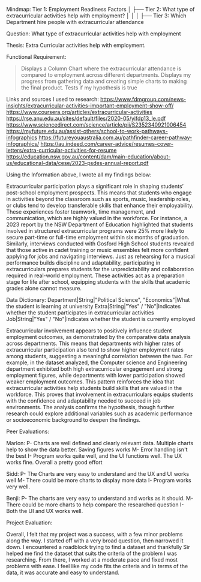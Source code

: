 
Mindmap:
Tier 1: Employment Readiness Factors
│
├── Tier 2: What type of extracurricular activities help with employment?
│   │
│   ├── Tier 3: Which Department hire people with extracurricular attendance

Question:
What type of extracurricular activities help with employment

Thesis: 
Extra Curricular activities help with employment.

Functional Requirement:
>Displays a Column Chart where the extracurricular attendance is compared to employment across different departments.
>Displays my progress from gathering data and creating simple charts to making the final product.
>Tests if my hypothesis is true

Links and sources I used to research:
https://www.fdmgroup.com/news-insights/extracurricular-activities-important-employment-show-off/ 
https://www.coursera.org/articles/extracurricular-activities 
https://rse.anu.edu.au/sites/default/files/2020-05/yifdp13_le.pdf 
https://www.sciencedirect.com/science/article/pii/S2352340921006454 
https://myfuture.edu.au/assist-others/school-to-work-pathways-infographics 
https://futureyouaustralia.com.au/pathfinder-career-pathway-infographics/ 
https://au.indeed.com/career-advice/resumes-cover-letters/extra-curricular-activities-for-resume  
https://education.nsw.gov.au/content/dam/main-education/about-us/educational-data/cese/2023-psdes-annual-report.pdf

Using the Information above, I wrote all my findings below:


Extracurricular participation plays a significant role in shaping students’ post-school employment prospects. This means that students who engage in activities beyond the classroom such as sports, music, leadership roles, or clubs tend to develop transferable skills that enhance their employability. These experiences foster teamwork, time management, and communication, which are highly valued in the workforce. For instance, a 2023 report by the NSW Department of Education
highlighted that students involved in structured extracurricular programs were 25% more likely to secure part-time or full-time employment within six months of graduation. Similarly, interviews conducted with Gosford High School students revealed that those active in cadet training or music ensembles felt more confident applying for jobs and navigating interviews. Just as rehearsing for a
musical performance builds discipline and adaptability, participating in extracurriculars prepares students for the unpredictability and collaboration required in real-world employment. These activities act as a preparation stage for life after school, equipping students with
the skills that academic grades alone cannot measure.

Data Dictionary:
Department|String|"Political Science", "Economics"|What the student is learning at university
Extra|String|"Yes" / "No"|Indicates whether the student participates in extracurricular activities
Job|String|"Yes" / "No"|Indicates whether the student is currently employed


Extracurricular involvement appears to positively influence student employment outcomes,
as demonstrated by the comparative data analysis across departments. This means that departments with higher rates of extracurricular participation also tend to show higher employment rates among students, suggesting a meaningful correlation between the two. For example, in the dataset analyzed,
the Computer science and Engineering department exhibited both high extracurricular engagement and strong employment figures, while departments with lower participation showed weaker employment outcomes. This pattern reinforces the idea that extracurricular activities help students build skills that are valued in the workforce. This proves that involvement in extracurriculars equips students with the confidence and adaptability needed to succeed in job environments.
The analysis confirms the hypothesis, though further research could explore additional
variables such as academic performance or socioeconomic background to deepen the findings.

Peer Evaluations:

Marlon: 
P-  Charts are well defined and clearly relevant data. Multiple charts help to show the data better. Saving figures works 
M- Error handling isn't the best
I- Program works quite well, and the UI functions well. The UX works fine. Overall a pretty good effort 

Sidd:
P- The Charts are very easy to understand and the UX and UI works well
M- There could be more charts to display more data
I- Program works very well.

Benji: 
P- The charts are very easy to understand and works as it should.
M- There could be more charts to help compare the researched question
I- Both the UI and UX works well.

Project Evaluation:

Overall, I felt that my project was a success, with a few minor problems along the way.
I started off with a very broad question, then narrowed it down. I encountered a roadblock trying to find a dataset and thankfully Sir helped me find the dataset that suits the criteria of the problem I was researching. From there, I worked at a moderate pace and fixed most problems with ease. I feel like my code fits the criteria and in terms of the data, it was accurate and easy to understand.